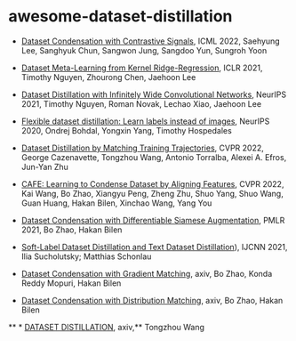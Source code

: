 # awesome-dataset-distillation
* [Dataset Condensation with Contrastive Signals](https://arxiv.org/abs/2202.02916), ICML 2022,
Saehyung Lee, Sanghyuk Chun, Sangwon Jung, Sangdoo Yun, Sungroh Yoon

* [Dataset Meta-Learning from Kernel Ridge-Regression](https://openreview.net/forum?id=l-PrrQrK0QR), ICLR 2021, 
Timothy Nguyen, Zhourong Chen, Jaehoon Lee

* [Dataset Distillation with Infinitely Wide Convolutional Networks](https://openreview.net/forum?id=hXWPpJedrVP), NeurIPS 2021, 
Timothy Nguyen, Roman Novak, Lechao Xiao, Jaehoon Lee

* [Flexible dataset distillation: Learn labels instead of images](https://arxiv.org/abs/2006.08572), NeurIPS 2020,
Ondrej Bohdal, Yongxin Yang, Timothy Hospedales


* [Dataset Distillation by Matching Training Trajectories](https://arxiv.org/abs/2203.11932), CVPR 2022,
George Cazenavette, Tongzhou Wang, Antonio Torralba, Alexei A. Efros, Jun-Yan Zhu

* [CAFE: Learning to Condense Dataset by Aligning Features](https://arxiv.org/abs/2203.01531), CVPR 2022,
Kai Wang, Bo Zhao, Xiangyu Peng, Zheng Zhu, Shuo Yang, Shuo Wang, Guan Huang, Hakan Bilen, Xinchao Wang, Yang You

* [Dataset Condensation with Differentiable Siamese Augmentation](https://proceedings.mlr.press/v139/zhao21a.html), PMLR 2021,
Bo Zhao, Hakan Bilen 

* [Soft-Label Dataset Distillation and Text Dataset Distillation](https://ieeexplore.ieee.org/abstract/document/9533769)), IJCNN 2021,
Ilia Sucholutsky; Matthias Schonlau

* [Dataset Condensation with Gradient Matching](https://arxiv.org/abs/2006.05929), axiv,
Bo Zhao, Konda Reddy Mopuri, Hakan Bilen


* [Dataset Condensation with Distribution Matching](https://arxiv.org/abs/2110.04181), axiv,
Bo Zhao, Hakan Bilen

** * [DATASET DISTILLATION](https://arxiv.org/abs/1811.10959), axiv,**
Tongzhou Wang


